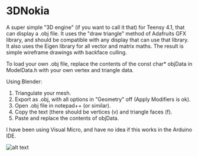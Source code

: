 # 3DNokia

A super simple "3D engine" (if you want to call it that) for Teensy 4.1, that can display a .obj file. 
It uses the "draw triangle" method of Adafruits GFX library, and should be compatible with any display that can use that library.
It also uses the Eigen library for all vector and matrix maths.
The result is simple wireframe drawings with backface culling.

To load your own .obj file, replace the contents of the const char* objData in ModelData.h with your own vertex and triangle data.

Using Blender:
1. Triangulate your mesh.
2. Export as .obj, with all options in "Geometry" off (Apply Modifiers is ok).
3. Open .obj file in notepad++ (or similar).
4. Copy the text (there should be vertices (v) and triangle faces (f).
5. Paste and replace the contents of objData.

I have been using Visual Micro, and have no idea if this works in the Arduino IDE.

![alt text](http://(https://github.com/MariusIrgens/3DNokia/blob/master/3DNokia/Circuit.jpg)https://github.com/MariusIrgens/3DNokia/blob/master/3DNokia/Circuit.jpg)
